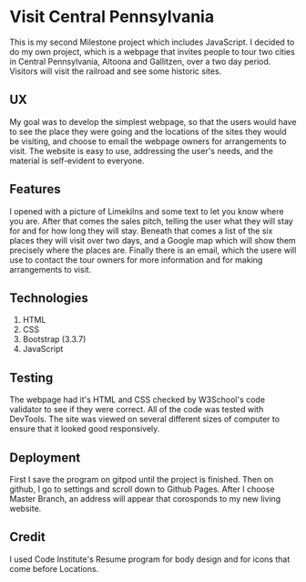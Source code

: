 # Visit Central Pennsylvania
This is my second Milestone project which includes JavaScript. I decided to do my own project, which is a webpage that invites people to tour two cities in Central Pennsylvania, Altoona and Gallitzen, over a two day period. Visitors will visit the railroad and see some historic sites.

## UX

My goal was to develop the simplest webpage, so that the users would have to see the place they were going and the locations of the sites they would be visiting, and choose to email the webpage owners for arrangements to visit. The website is easy to use, addressing the user's needs, and the material is self-evident to everyone. 

## Features

I opened with a picture of Limekilns and some text to let you know where you are. After that comes the sales pitch, telling the user what they will stay for and for how long they will stay. Beneath that comes a list of the six places they will visit over two days, and a Google map which will show them precisely where the places are. Finally there is an email, which the usere will use to contact the tour owners for more information and for making arrangements to visit.

## Technologies

1. HTML
2. CSS
3. Bootstrap (3.3.7)
4. JavaScript

## Testing

The webpage had it's HTML and CSS checked by W3School's code validator to see if they were correct. All of the code was tested with DevTools. The site was viewed on several different sizes of computer to ensure that it looked good responsively.

## Deployment

First I save the program on gitpod until the project is finished. Then on github, I go to settings and scroll down to Github Pages. After I choose Master Branch, an address will appear that corosponds to my new living website.

## Credit

I used Code Institute's Resume program for body design and for icons that come before Locations.
